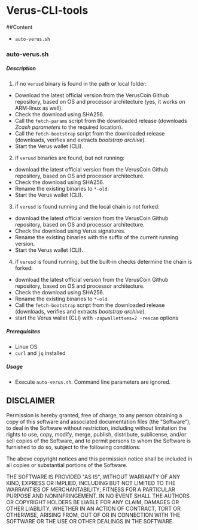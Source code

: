 # Verus-CLI-tools


##Content
 - `auto-verus.sh`

### auto-verus.sh
##### Description
1) if no `verusd` binary is found in the path or local folder:
 - Download the latest official version from the VerusCoin Github repository, based on OS and processor architecture (yes, it works on ARM-linux as well).
 - Check the download using SHA256.
 - Call the `fetch-params` script from the downloaded release (downloads *Zcash parameters* to the required location).
 - Call the `fetch-bootstrap` script from the downloaded release (downloads, verifies and extracts *bootstrap archive*).
 - Start the Verus wallet (CLI).
2) if `verusd` binaries are found, but not running:
 - download the latest official version from the VerusCoin Github repository, based on OS and processor architecture.
 - Check the download using SHA256.
 - Rename the existing binaries to `*-old`.
 - Start the Verus wallet (CLI).
3) if `verusd` is found running and the local chain is not forked:
 - download the latest official version from the VerusCoin Github repository, based on OS and processor architecture.
 - Check the download using Verus signatures.
 - Rename the existing binaries with the suffix of the current running version.
 - Start the Verus wallet (CLI).
4) if `verusd` is found running, but the built-in checks determine the chain is forked:
 - download the latest official version from the VerusCoin Github repository, based on OS and processor architecture.
 - Check the download using SHA256.
 - Rename the existing binaries to `*-old`.
 - Call the `fetch-bootstrap` script from the downloaded release (downloads, verifies and extracts *bootstrap archive*).
 - start the Verus wallet (CLI) with `-zapwallettxes=2 -rescan` options
##### Prerequisites
 - Linux OS
 - `curl` and `jq` installed
##### Usage
 - Execute `auto-verus.sh`. Command line parameters are ignored.


## DISCLAIMER
Permission is hereby granted, free of charge, to any person obtaining a copy of this software and associated documentation files (the "Software"), to deal in the Software without restriction, including without limitation the rights to use, copy, modify, merge, publish, distribute, sublicense, and/or sell copies of the Software, and to permit persons to whom the Software is furnished to do so, subject to the following conditions:

The above copyright notices and this permission notice shall be included in all copies or substantial portions of the Software.

THE SOFTWARE IS PROVIDED "AS IS", WITHOUT WARRANTY OF ANY KIND, EXPRESS OR IMPLIED, INCLUDING BUT NOT LIMITED TO THE WARRANTIES OF MERCHANTABILITY, FITNESS FOR A PARTICULAR PURPOSE AND NONINFRINGEMENT. IN NO EVENT SHALL THE AUTHORS OR COPYRIGHT HOLDERS BE LIABLE FOR ANY CLAIM, DAMAGES OR OTHER LIABILITY, WHETHER IN AN ACTION OF CONTRACT, TORT OR OTHERWISE, ARISING FROM, OUT OF OR IN CONNECTION WITH THE SOFTWARE OR THE USE OR OTHER DEALINGS IN THE SOFTWARE.
